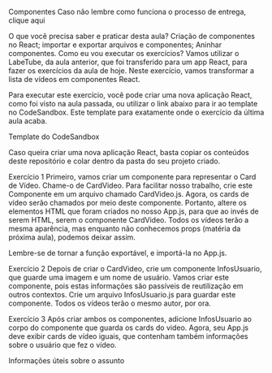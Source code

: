 Componentes
Caso não lembre como funciona o processo de entrega, clique aqui

O que você precisa saber e praticar desta aula?
Criação de componentes no React;
importar e exportar arquivos e componentes;
Aninhar componentes.
Como eu vou executar os exercícios?
Vamos utilizar o LabeTube, da aula anterior, que foi transferido para um app React, para fazer os exercícios da aula de hoje. Neste exercício, vamos transformar a lista de vídeos em componentes React.

Para executar este exercício, você pode criar uma nova aplicação React, como foi visto na aula passada, ou utilizar o link abaixo para ir ao template no CodeSandbox. Este template para exatamente onde o exercício da última aula acaba.

Template do CodeSandbox

Caso queira criar uma nova aplicação React, basta copiar os conteúdos deste repositório e colar dentro da pasta do seu projeto criado.

Exercício 1
Primeiro, vamos criar um componente para representar o Card de Vídeo. Chame-o de CardVideo. Para facilitar nosso trabalho, crie este Componente em um arquivo chamado CardVideo.js. Agora, os cards de vídeo serão chamados por meio deste componente. Portanto, altere os elementos HTML que foram criados no nosso App.js, para que ao invés de serem HTML, serem o componente CardVideo. Todos os vídeos terão a mesma aparência, mas enquanto não conhecemos props (matéria da próxima aula), podemos deixar assim.

Lembre-se de tornar a função exportável, e importá-la no App.js.

Exercício 2
Depois de criar o CardVideo, crie um componente InfosUsuario, que guarde uma imagem e um nome de usuário. Vamos criar este componente, pois estas informações são passíveis de reutilização em outros contextos. Crie um arquivo InfosUsuario.js para guardar este componente. Todos os vídeos terão o mesmo autor, por ora.

Exercício 3
Após criar ambos os componentes, adicione InfosUsuario ao corpo do componente que guarda os cards do video. Agora, seu App.js deve exibir cards de vídeo iguais, que contenham também informações sobre o usuário que fez o vídeo.

Informações úteis sobre o assunto
